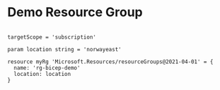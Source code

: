 # Demo Resource Group

```bicep

targetScope = 'subscription'

param location string = 'norwayeast'

resource myRg 'Microsoft.Resources/resourceGroups@2021-04-01' = {
  name: 'rg-bicep-demo'
  location: location
}
```
